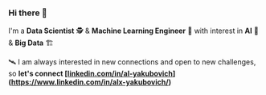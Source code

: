 ### Hi there 👋
I'm a **Data Scientist** 🕵️ & **Machine Learning Engineer** 👷 with interest in **AI** 🤖 & **Big Data** 🏗️

🛰️ I am always interested in new connections and open to new challenges, so **let's connect [[linkedin.com/in/al-yakubovich](https://www.linkedin.com/in/al-yakubovich/)](https://www.linkedin.com/in/alx-yakubovich/)**




<!--
**al-yakubovich/al-yakubovich** is a ✨ _special_ ✨ repository because its `README.md` (this file) appears on your GitHub profile.
/ML/DL/NLP/CV/RL


https://github.com/ikatyang/emoji-cheat-sheet/blob/master/README.md

-->
